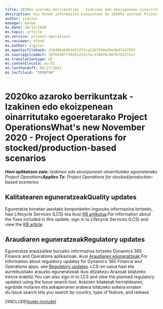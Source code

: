 ```yaml
---
title: 2020ko azaroko berrikuntzak - Izakinen edo ekoizpenean oinarritutako egoeretarako Project Operations
description: Gai honek informazioa eskaintzen du 2020ko azaroan Project Operations bertsioan eskuragarri dauden kalitate-eguneratzeei buruz, stockean eta ekoizpenean oinarritutako egoeretarako.
author: sigitac
manager: Annbe
ms.date: 10/15/2020
ms.topic: article
ms.service: project-operations
ms.reviewer: kfend
ms.author: sigitac
ms.openlocfilehash: 31640ba6d91831d75ca21b7938a50e4b431d759f
ms.sourcegitcommit: 3d78338773929121d17ec3386f6cb67bfb2272cc
ms.translationtype: HT
ms.contentlocale: eu-ES
ms.lasthandoff: 04/27/2021
ms.locfileid: "5950744"
---
```

# <a name="whats-new-november-2020---project-operations-for-stockedproduction-based-scenarios"></a><span data-ttu-id="e5a65-103">2020ko azaroko berrikuntzak - Izakinen edo ekoizpenean oinarritutako egoeretarako Project Operations</span><span class="sxs-lookup"><span data-stu-id="e5a65-103">What's new November 2020 - Project Operations for stocked/production-based scenarios</span></span>

<span data-ttu-id="e5a65-104">_**Honi aplikatzen zaio:** Izakinen edo ekoizpenean oinarritutako egoeretarako Project Operations_</span><span class="sxs-lookup"><span data-stu-id="e5a65-104">_**Applies To:** Project Operations for stocked/production-based scenarios_</span></span>

## <a name="quality-updates"></a><span data-ttu-id="e5a65-105">Kalitatearen eguneratzeak</span><span class="sxs-lookup"><span data-stu-id="e5a65-105">Quality updates</span></span>

<span data-ttu-id="e5a65-106">Eguneratze honetan jasotako konponketen inguruko informazioa lortzeko, hasi Lifecycle Services (LCS) eta ikusi [KB artikulua](https://fix.lcs.dynamics.com/Issue/Details?bugId=488609&amp;dbType=3&amp;qc=8251e8e1d5e2386de850599926c1adc3fec8e2ba25308036d22cdfe0a1c28fc7).</span><span class="sxs-lookup"><span data-stu-id="e5a65-106">For information about the fixes included in this update, sign in to Lifecycle Services (LCS) and view the [KB article](https://fix.lcs.dynamics.com/Issue/Details?bugId=488609&amp;dbType=3&amp;qc=8251e8e1d5e2386de850599926c1adc3fec8e2ba25308036d22cdfe0a1c28fc7).</span></span>

## <a name="regulatory-updates"></a><span data-ttu-id="e5a65-107">Araudiaren eguneratzeak</span><span class="sxs-lookup"><span data-stu-id="e5a65-107">Regulatory updates</span></span>

<span data-ttu-id="e5a65-108">Eguneratze arautzaileei buruzko informazioa lortzeko Dynamics 365 Finance and Operations aplikazioak, ikusi [Araudiaren eguneratzeak](/dynamics365/finance/localizations/regulatory-updates).</span><span class="sxs-lookup"><span data-stu-id="e5a65-108">For information about regulatory updates for Dynamics 365 Finance and Operations apps, see [Regulatory updates](/dynamics365/finance/localizations/regulatory-updates).</span></span> <span data-ttu-id="e5a65-109">LCS-en saioa hasi eta aurreikusitako arauzko eguneratzeak ikus ditzakezu Arazoak bilatzeko tresna erabiliz.</span><span class="sxs-lookup"><span data-stu-id="e5a65-109">You can also sign in to LCS and view the planned regulatory updates using the Issue search tool.</span></span> <span data-ttu-id="e5a65-110">Arazoen bilaketak herrialdearen, eginbide motaren eta askapenaren arabera bilatzeko aukera ematen du.</span><span class="sxs-lookup"><span data-stu-id="e5a65-110">Issue search lets you search by country, type of feature, and release.</span></span>


[!INCLUDE[footer-include](../../includes/footer-banner.md)]